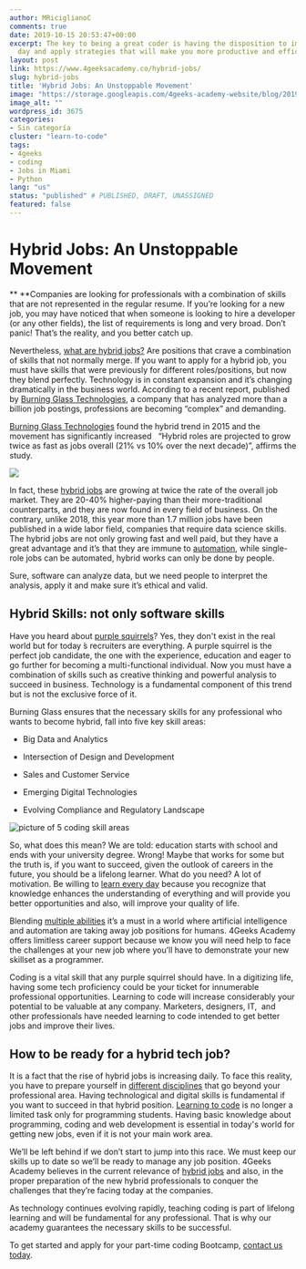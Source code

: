 ```yaml
---
author: MRiciglianoC
comments: true
date: 2019-10-15 20:53:47+00:00
excerpt: The key to being a great coder is having the disposition to improve every
  day and apply strategies that will make you more productive and efficient.
layout: post
link: https://www.4geeksacademy.co/hybrid-jobs/
slug: hybrid-jobs
title: 'Hybrid Jobs: An Unstoppable Movement'
image: "https://storage.googleapis.com/4geeks-academy-website/blog/2019/10/BLOG-HYBRID-1-1024x524.jpg"
image_alt: ""
wordpress_id: 3675
categories:
- Sin categoría
cluster: "learn-to-code"
tags:
- 4geeks
- coding
- Jobs in Miami
- Python
lang: "us"
status: "published" # PUBLISHED, DRAFT, UNASSIGNED
featured: false
---
```


# **Hybrid Jobs: An Unstoppable Movement**


** **Companies are looking for professionals with a combination of skills that are not represented in the regular resume. If you’re looking for a new job, you may have noticed that when someone is looking to hire a developer (or any other fields), the list of requirements is long and very broad. Don’t panic! That’s the reality, and you better catch up. 

Nevertheless, [what are hybrid jobs?](https://ibtabusinessblog.com/what-you-need-to-know-to-land-a-hybrid-job/) Are positions that crave a combination of skills that not normally merge. If you want to apply for a hybrid job, you must have skills that were previously for different roles/positions, but now they blend perfectly. Technology is in constant expansion and it’s changing dramatically in the business world. According to a recent report, published by [Burning Glass Technologies](https://www.burning-glass.com/wp-content/uploads/hybrid_jobs_2019_final.pdf), a company that has analyzed more than a billion job postings, professions are becoming “complex” and demanding.

[Burning Glass Technologies](https://www.burning-glass.com/wp-content/uploads/hybrid_jobs_2019_final.pdf) found the hybrid trend in 2015 and the movement has significantly increased   “Hybrid roles are projected to grow twice as fast as jobs overall (21% vs 10% over the next decade)”, affirms the study. 

![](/wp-content/uploads/2019/10/BLOG-BETTER-1024x524.jpg)

In fact, these [hybrid jobs](https://fortune.com/2019/03/21/hybrid-jobs-purple-squirrels/) are growing at twice the rate of the overall job market. They are 20-40% higher-paying than their more-traditional counterparts, and they are now found in every field of business. On the contrary, unlike 2018, this year more than 1.7 million jobs have been published in a wide labor field, companies that require data science skills. The hybrid jobs are not only growing fast and well paid, but they have a great advantage and it’s that they are immune to [automation](https://www.techopedia.com/definition/32099/automation), while single-role jobs can be automated, hybrid works can only be done by people. 

Sure, software can analyze data, but we need people to interpret the analysis, apply it and make sure it’s ethical and valid. 


## **Hybrid Skills: not only software skills**


Have you heard about [purple squirrels](https://fortune.com/2019/03/21/hybrid-jobs-purple-squirrels/)? Yes, they don't exist in the real world but for today ́s recruiters are everything. A purple squirrel is the perfect job candidate, the one with the experience, education and eager to go further for becoming a multi-functional individual. Now you must have a combination of skills such as creative thinking and powerful analysis to succeed in business. Technology is a fundamental component of this trend but is not the exclusive force of it. 

Burning Glass ensures that the necessary skills for any professional who wants to become hybrid, fall into five key skill areas:



 	
  * Big Data and Analytics 

 	
  * Intersection of Design and Development 

 	
  * Sales and Customer Service 

 	
  * Emerging Digital Technologies 

 	
  * Evolving Compliance and Regulatory Landscape


![picture of 5 coding skill areas](/wp-content/uploads/2019/10/BLOG-5KEYAREAS-1024x524.jpg)

So, what does this mean? We are told: education starts with school and ends with your university degree. Wrong! Maybe that works for some but the truth is, if you want to succeed, given the outlook of careers in the future, you should be a lifelong learner. What do you need? A lot of motivation. Be willing to [learn every day](https://www.sciencedirect.com/science/article/pii/S1877042812019416) because you recognize that knowledge enhances the understanding of everything and will provide you better opportunities and also, will improve your quality of life.

Blending [multiple abilities](https://www.thebalancecareers.com/what-is-a-skill-set-2062103) it’s a must in a world where artificial intelligence and automation are taking away job positions for humans. 4Geeks Academy offers limitless career support because we know you will need help to face the challenges at your new job where you’ll have to demonstrate your new skillset as a programmer. 

Coding is a vital skill that any purple squirrel should have. In a digitizing life, having some tech proficiency could be your ticket for innumerable professional opportunities. Learning to code will increase considerably your potential to be valuable at any company. Marketers, designers, IT,  and other professionals have needed learning to code intended to get better jobs and improve their lives. 


## **How to be ready for a hybrid tech job?**


It is a fact that the rise of hybrid jobs is increasing daily. To face this reality, you have to prepare yourself in [different disciplines](https://www.getsmarter.com/blog/employee-development/skills-of-the-future-workforce-upskilling-for-hybrid-jobs/) that go beyond your professional area. Having technological and digital skills is fundamental if you want to succeed in that hybrid position. [Learning to code](/hacks-lear-to-code/) is no longer a limited task only for programming students. Having basic knowledge about programming, coding and web development is essential in today's world for getting new jobs, even if it is not your main work area. 

We’ll be left behind if we don’t start to jump into this race. We must keep our skills up to date so we’ll be ready to manage any job position. 4Geeks Academy believes in the current relevance of [hybrid jobs](https://www.thebalancecareers.com/hybrid-jobs-and-the-hybrid-skills-candidates-need-most-4586497) and also, in the proper preparation of the new hybrid professionals to conquer the challenges that they’re facing today at the companies. 

As technology continues evolving rapidly, teaching coding is part of lifelong learning and will be fundamental for any professional. That is why our academy guarantees the necessary skills to be successful.

To get started and apply for your part-time coding Bootcamp, [contact us today](/contact/).
